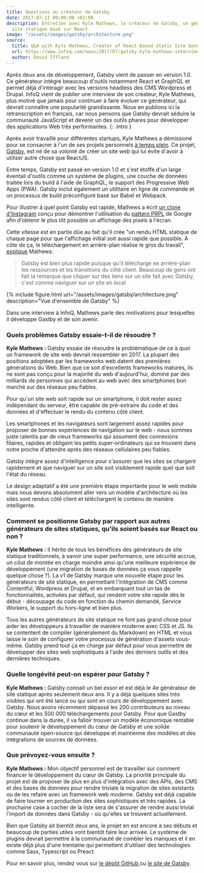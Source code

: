 ```yaml
---
title: Questions au créateur de Gatsby
date: 2017-07-11 00:00:00 +02:00
description: Entretien avec Kyle Mathews, le créateur de Gatsby, un générateur de
  site statique basé sur React
image: "/assets/images/gatsby/architecture.png"
source:
  title: Q&A with Kyle Mathews, Creator of React-Based Static Site Generator Gatsby
  url: https://www.infoq.com/news/2017/07/gatsby-kyle-mathews-interview
  author: David Iffland
---
```


Après deux ans de développement, Gatsby vient de passer en version 1.0.
Ce générateur intègre beaucoup d'outils notamment React et GraphQL et permet déjà d'interagir avec les versions headless des CMS Wordpress et Drupal. InfoQ vient de publier une interview de son créateur, Kyle Mathews, plus motivé que jamais pour continuer à faire évoluer ce générateur, qui devrait connaître une popularité grandissante. Nous en publions ici la retranscription en français, car nous pensons que Gatsby devrait séduire la communauté JavaScript et devenir un des outils phares pour développer des applications Web très performantes.
{: .intro }

Après avoir travaillé pour différentes startups, Kyle Mathews a démissioné pour se consacrer à l'un de ses projets personnels [à temps plein](https://www.bricolage.io/gatsby-open-source-work/). Ce projet, [Gatsby](https://www.gatsbyjs.org/), est né de sa volonté de créer un site web qui lui évite d'avoir à utiliser autre chose que ReactJS.

Entre temps, Gatsby est passé en version 1.0 et s'est étoffé d'un large éventail d'outils comme un système de plugins, une couche de données traitée lors du build à l'aide de GraphQL, le support des Progressive Web Apps (PWA). Gatsby inclut également un utilitaire en ligne de commande et un processus de build préconfiguré basé sur Babel et Webpack.

Pour illustrer à quel point Gatsby est rapide, Mathews a écrit [un clone d'Instagram](https://www.gatsbyjs.org/blog/gatsbygram-case-study/) conçu pour démontrer l'utilisation du [pattern PRPL](https://developers.google.com/web/fundamentals/performance/prpl-pattern/) de Google afin d'obtenir le plus tôt possible un affichage des pixels à l'écran.

Cette vitesse est en partie dûe au fait qu'il crée "un rendu HTML statique de chaque page pour que l'affichage initial soit aussi rapide que possible. À côte de ça, le téléchargement en arrière-plan réalise le gros du travail", [explique](https://www.reddit.com/r/javascript/comments/6locuu/announcing_gatsby_100/djwxqyq/) Mathews.

> Gatsby est bien plus rapide puisque qu'il télécharge en arrière-plan les ressources et les transitions du côté client. Beaucoup de gens ont fait la remarque que cliquer sur des liens sur un site fait avec Gatsby, c'est comme naviguer sur un site en local

{% include figure.html url="/assets/images/gatsby/architecture.png" description="Vue d'ensemble de Gatsby" %}

Dans une interview à InfoQ, Mathews parle des motivations pour lesquelles il développe Gastby et de son avenir.

### Quels problèmes Gatsby essaie-t-il de résoudre ?

**Kyle Mathews :** Gatsby essaie de résoudre la problématique de ce à quoi un framework de site web devrait ressembler en 2017. La plupart des positions adoptées par les frameworks web datent des premières générations du Web. Bien que ce soit d'excellents frameworks matures, ils ne sont pas conçu pour la majorité du web d'aujourd'hui, dominé par des milliards de personnes qui accèdent au web avec des smartphones bon marché sur des réseaux peu fiables.

Pour qu'un site web soit rapide sur un smartphone, il doit rester assez indépendant du serveur, être capable de pré-extraire du code et des données et d'effectuer le rendu du contenu côté client.

Les smartphones et les navigateurs sont largement assez rapides pour proposer de bonnes expériences de navigation sur le web - nous sommes juste ralentis par de vieux frameworks qui assument des connexions filaires, rapides et obligent les petits super-ordinateurs qui se trouvent dans notre proche d'attendre après des réseaux cellulaires peu fiables.

Gatsby intègre assez d'intelligence pour s'assurer que les sites se chargent rapidement et que naviguer sur un site soit visiblement rapide quel que soit l'état du réseau.

Le design adaptatif a été une première étape importante pour le web mobile mais nous devons absolument aller vers un modèle d'architecture où les sites sont rendus côté client et téléchargent le contenu de manière intelligente.

### Comment se positionne Gatsby par rapport aux autres générateurs de sites statiques, qu'ils soient basés sur React ou non ?

**Kyle Mathews :** Il hérite de tous les bénéfices des générateurs de site statique traditionnels, à savoir une super performance, une sécurité accrue, un côut de montée en charge moindre ainsi qu'une meilleure expérience de développement (une migration de bases de données ça vous rappelle quelque chose ?). La v1 de Gatsby marque une nouvelle étape pour les générateurs de site statique, en permettant l'intégration de CMS comme Contentful, Wordpress et Drupal, et en embarquant tout un tas de fonctionnalités, activées par défaut, qui rendent votre site rapide dès le début - découpage du code en fonction du chemin demandé, Service Workers, le support du hors-ligne et bien plus.

Tous les autres générateurs de site statique ne font pas grand chose pour aider les développeurs à travailler de manière moderne avec CSS et JS. Ils se contentent de compiler (généralement du Markdown) en HTML et vous laisse le soin de configurer votre processus de génération d'assets vous-même. Gatsby prend tout ça en charge par défaut pour vous permettre de développer des sites web sophistiqués à l'aide des derniers outils et des dernières techniques.

### Quelle longévité peut-on espérer pour Gatsby ?

**Kyle Mathews :** Gatsby connait un bel essor et est déjà le 4e générateur de site statique après seulement deux ans. Il y a déjà quelques sites très visibles qui ont été lancé ou qui sont en cours de développement avec Gatsby. Nous avons récemment dépassé les 200 contributeurs au niveau du cœur et les 500 000 téléchargements pour Gatsby. Pour que Gastby continue dans la durée, il va falloir trouver un modèle économique rentable pour soutenir le développement du cœur de Gatsby et une solide communauté open-source qui développe et maintienne des modèles et des intégrations de sources de données.

### Que prévoyez-vous ensuite ?

**Kyle Mathews :** Mon objectif personnel est de travailler sur comment financer le développement du cœur de Gatsby. La priorité principale du projet est de proposer de plus en plus d'intégration avec des APIs, des CMS et des bases de données pour rendre triviale la migration de sites existants ou de les refaire avec un framework web moderne. Gatsby est déjà capable de faire tourner en production des sites sophistiqués et très rapides. La prochaine case à cocher de la liste sera de s'assurer de rendre aussi trivial l'import de données dans Gatsby - où qu'elles se trouvent actuellement.

Bien que Gatsby ait bientôt deux ans, le projet en est encore à ses débuts et beaucoup de parties utiles vont bientôt faire leur arrivée. Le système de plugins devrait permettre à la communauté de combler les manques et il en existe déjà plus d'une trentaine qui permettent d'utiliser des technologies comme Sass, Typescript ou Preact.

Pour en savoir plus, rendez vous sur [le dépôt GitHub ](https://github.com/gatsbyjs/gatsby)ou [le site de Gatsby](https://www.gatsbyjs.org/).
